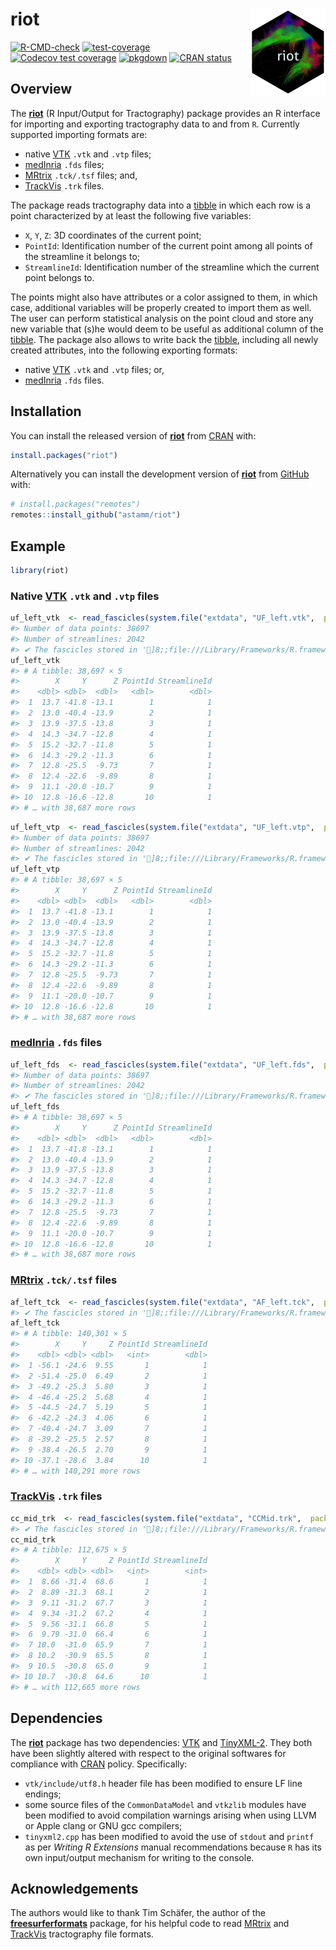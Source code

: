 
<!-- README.md is generated from README.Rmd. Please edit that file -->

# riot <img src="man/figures/logo.png" align="right" height="139" />

<!-- badges: start -->

[![R-CMD-check](https://github.com/astamm/riot/workflows/R-CMD-check/badge.svg)](https://github.com/astamm/riot/actions)
[![test-coverage](https://github.com/astamm/riot/workflows/test-coverage/badge.svg)](https://github.com/astamm/riot/actions)
[![Codecov test
coverage](https://codecov.io/gh/astamm/riot/branch/master/graph/badge.svg)](https://app.codecov.io/gh/astamm/riot?branch=master)
[![pkgdown](https://github.com/astamm/riot/workflows/pkgdown/badge.svg)](https://github.com/astamm/riot/actions)
[![CRAN
status](https://www.r-pkg.org/badges/version/riot)](https://CRAN.R-project.org/package=riot)
<!-- badges: end -->

## Overview

The [**riot**](https://astamm.github.io/riot/) (R Input/Output for
Tractography) package provides an R interface for importing and
exporting tractography data to and from `R`. Currently supported
importing formats are:

- native [VTK](https://vtk.org) `.vtk` and `.vtp` files;
- [medInria](https://med.inria.fr) `.fds` files;
- [MRtrix](https://mrtrix.readthedocs.io/en/latest/getting_started/image_data.html)
  `.tck/.tsf` files; and,
- [TrackVis](http://trackvis.org/docs/?subsect=fileformat) `.trk` files.

The package reads tractography data into a
[tibble](https://tibble.tidyverse.org) in which each row is a point
characterized by at least the following five variables:

- `X`, `Y`, `Z`: 3D coordinates of the current point;
- `PointId`: Identification number of the current point among all points
  of the streamline it belongs to;
- `StreamlineId`: Identification number of the streamline which the
  current point belongs to.

The points might also have attributes or a color assigned to them, in
which case, additional variables will be properly created to import them
as well. The user can perform statistical analysis on the point cloud
and store any new variable that (s)he would deem to be useful as
additional column of the [tibble](https://tibble.tidyverse.org). The
package also allows to write back the
[tibble](https://tibble.tidyverse.org), including all newly created
attributes, into the following exporting formats:

- native [VTK](https://vtk.org) `.vtk` and `.vtp` files; or,
- [medInria](https://med.inria.fr) `.fds` files.

## Installation

You can install the released version of
[**riot**](https://astamm.github.io/riot/) from
[CRAN](https://cran.r-project.org) with:

``` r
install.packages("riot")
```

Alternatively you can install the development version of
[**riot**](https://astamm.github.io/riot/) from
[GitHub](https://github.com/) with:

``` r
# install.packages("remotes")
remotes::install_github("astamm/riot")
```

## Example

``` r
library(riot)
```

### Native [VTK](https://vtk.org) `.vtk` and `.vtp` files

``` r
uf_left_vtk  <- read_fascicles(system.file("extdata", "UF_left.vtk",  package = "riot"))
#> Number of data points: 38697
#> Number of streamlines: 2042
#> ✔ The fascicles stored in ']8;;file:///Library/Frameworks/R.framework/Versions/4.2-arm64/Resources/library/riot/extdata/UF_left.vtk/Library/Frameworks/R.framework/Versions/4.2-arm64/Resources/library/riot/extdata/UF_left.vtk]8;;' have been successfully imported.
uf_left_vtk
#> # A tibble: 38,697 × 5
#>        X     Y      Z PointId StreamlineId
#>    <dbl> <dbl>  <dbl>   <dbl>        <dbl>
#>  1  13.7 -41.8 -13.1        1            1
#>  2  13.0 -40.4 -13.9        2            1
#>  3  13.9 -37.5 -13.8        3            1
#>  4  14.3 -34.7 -12.8        4            1
#>  5  15.2 -32.7 -11.8        5            1
#>  6  14.3 -29.2 -11.3        6            1
#>  7  12.8 -25.5  -9.73       7            1
#>  8  12.4 -22.6  -9.89       8            1
#>  9  11.1 -20.0 -10.7        9            1
#> 10  12.8 -16.6 -12.8       10            1
#> # … with 38,687 more rows
```

``` r
uf_left_vtp  <- read_fascicles(system.file("extdata", "UF_left.vtp",  package = "riot"))
#> Number of data points: 38697
#> Number of streamlines: 2042
#> ✔ The fascicles stored in ']8;;file:///Library/Frameworks/R.framework/Versions/4.2-arm64/Resources/library/riot/extdata/UF_left.vtp/Library/Frameworks/R.framework/Versions/4.2-arm64/Resources/library/riot/extdata/UF_left.vtp]8;;' have been successfully imported.
uf_left_vtp
#> # A tibble: 38,697 × 5
#>        X     Y      Z PointId StreamlineId
#>    <dbl> <dbl>  <dbl>   <dbl>        <dbl>
#>  1  13.7 -41.8 -13.1        1            1
#>  2  13.0 -40.4 -13.9        2            1
#>  3  13.9 -37.5 -13.8        3            1
#>  4  14.3 -34.7 -12.8        4            1
#>  5  15.2 -32.7 -11.8        5            1
#>  6  14.3 -29.2 -11.3        6            1
#>  7  12.8 -25.5  -9.73       7            1
#>  8  12.4 -22.6  -9.89       8            1
#>  9  11.1 -20.0 -10.7        9            1
#> 10  12.8 -16.6 -12.8       10            1
#> # … with 38,687 more rows
```

### [medInria](https://med.inria.fr) `.fds` files

``` r
uf_left_fds  <- read_fascicles(system.file("extdata", "UF_left.fds",  package = "riot"))
#> Number of data points: 38697
#> Number of streamlines: 2042
#> ✔ The fascicles stored in ']8;;file:///Library/Frameworks/R.framework/Versions/4.2-arm64/Resources/library/riot/extdata/UF_left.fds/Library/Frameworks/R.framework/Versions/4.2-arm64/Resources/library/riot/extdata/UF_left.fds]8;;' have been successfully imported.
uf_left_fds
#> # A tibble: 38,697 × 5
#>        X     Y      Z PointId StreamlineId
#>    <dbl> <dbl>  <dbl>   <dbl>        <dbl>
#>  1  13.7 -41.8 -13.1        1            1
#>  2  13.0 -40.4 -13.9        2            1
#>  3  13.9 -37.5 -13.8        3            1
#>  4  14.3 -34.7 -12.8        4            1
#>  5  15.2 -32.7 -11.8        5            1
#>  6  14.3 -29.2 -11.3        6            1
#>  7  12.8 -25.5  -9.73       7            1
#>  8  12.4 -22.6  -9.89       8            1
#>  9  11.1 -20.0 -10.7        9            1
#> 10  12.8 -16.6 -12.8       10            1
#> # … with 38,687 more rows
```

### [MRtrix](https://mrtrix.readthedocs.io/en/latest/getting_started/image_data.html) `.tck/.tsf` files

``` r
af_left_tck  <- read_fascicles(system.file("extdata", "AF_left.tck",  package = "riot"))
#> ✔ The fascicles stored in ']8;;file:///Library/Frameworks/R.framework/Versions/4.2-arm64/Resources/library/riot/extdata/AF_left.tck/Library/Frameworks/R.framework/Versions/4.2-arm64/Resources/library/riot/extdata/AF_left.tck]8;;' have been successfully imported.
af_left_tck
#> # A tibble: 140,301 × 5
#>        X     Y     Z PointId StreamlineId
#>    <dbl> <dbl> <dbl>   <int>        <dbl>
#>  1 -56.1 -24.6  9.55       1            1
#>  2 -51.4 -25.0  6.49       2            1
#>  3 -49.2 -25.3  5.80       3            1
#>  4 -46.4 -25.2  5.68       4            1
#>  5 -44.5 -24.7  5.19       5            1
#>  6 -42.2 -24.3  4.06       6            1
#>  7 -40.4 -24.7  3.09       7            1
#>  8 -39.2 -25.5  2.57       8            1
#>  9 -38.4 -26.5  2.70       9            1
#> 10 -37.1 -28.6  3.84      10            1
#> # … with 140,291 more rows
```

### [TrackVis](http://trackvis.org/docs/?subsect=fileformat) `.trk` files

``` r
cc_mid_trk  <- read_fascicles(system.file("extdata", "CCMid.trk",  package = "riot"))
#> ✔ The fascicles stored in ']8;;file:///Library/Frameworks/R.framework/Versions/4.2-arm64/Resources/library/riot/extdata/CCMid.trk/Library/Frameworks/R.framework/Versions/4.2-arm64/Resources/library/riot/extdata/CCMid.trk]8;;' have been successfully imported.
cc_mid_trk
#> # A tibble: 112,675 × 5
#>        X     Y     Z PointId StreamlineId
#>    <dbl> <dbl> <dbl>   <int>        <int>
#>  1  8.66 -31.4  68.6       1            1
#>  2  8.89 -31.3  68.1       2            1
#>  3  9.11 -31.2  67.7       3            1
#>  4  9.34 -31.2  67.2       4            1
#>  5  9.56 -31.1  66.8       5            1
#>  6  9.79 -31.0  66.4       6            1
#>  7 10.0  -31.0  65.9       7            1
#>  8 10.2  -30.9  65.5       8            1
#>  9 10.5  -30.8  65.0       9            1
#> 10 10.7  -30.8  64.6      10            1
#> # … with 112,665 more rows
```

## Dependencies

The [**riot**](https://astamm.github.io/riot/) package has two
dependencies: [VTK](https://vtk.org/) and
[TinyXML-2](https://github.com/leethomason/tinyxml2). They both have
been slightly altered with respect to the original softwares for
compliance with [CRAN](https://cran.r-project.org) policy. Specifically:

- `vtk/include/utf8.h` header file has been modified to ensure LF line
  endings;
- some source files of the `CommonDataModel` and `vtkzlib` modules have
  been modified to avoid compilation warnings arising when using LLVM or
  Apple clang or GNU gcc compilers;
- `tinyxml2.cpp` has been modified to avoid the use of `stdout` and
  `printf` as per *Writing R Extensions* manual recommendations because
  `R` has its own input/output mechanism for writing to the console.

## Acknowledgements

The authors would like to thank Tim Schäfer, the author of the
[**freesurferformats**](https://CRAN.R-project.org/package=freesurferformats)
package, for his helpful code to read
[MRtrix](https://mrtrix.readthedocs.io/en/latest/getting_started/image_data.html)
and [TrackVis](http://trackvis.org/docs/?subsect=fileformat)
tractography file formats.
